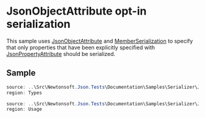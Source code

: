 ﻿# JsonObjectAttribute opt-in serialization

This sample uses [JsonObjectAttribute](/API/newtonsoft/json/jsonobjectattribute/) and [MemberSerialization](/API/newtonsoft/json/memberserialization/) to specify that  only properties that have been explicitly specified with [JsonPropertyAttribute](/API/newtonsoft/json/jsonpropertyattribute/) should be serialized.

## Sample

```csharp Types
source: ..\Src\Newtonsoft.Json.Tests\Documentation\Samples\Serializer\JsonObjectAttributeOptIn.cs
region: Types
```

```csharp Usage
source: ..\Src\Newtonsoft.Json.Tests\Documentation\Samples\Serializer\JsonObjectAttributeOptIn.cs
region: Usage
```
